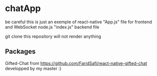 # chatApp

be careful this is just an exemple of react-native "App.js" file for frontend and WebSocket node.js "index.js" backend file

git clone this repository will not render anything

## Packages
Gifted-Chat from https://github.com/FaridSafi/react-native-gifted-chat developped by my master :)
